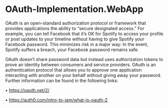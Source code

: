 # OAuth-Implementation.WebApp

OAuth is an open-standard authorization protocol or framework that provides applications
the ability to “secure designated access.” For example, you can tell Facebook that it’s OK
for Spotify to access your profile or post updates to your timeline without having to give
Spotify your Facebook password. This minimizes risk in a major way: In the event, Spotify
suffers a breach, your Facebook password remains safe.

OAuth doesn’t share password data but instead uses authorization tokens to prove an
identity between consumers and service providers. OAuth is an authentication protocol that
allows you to approve one application interacting with another on your behalf without
giving away your password. Further information can be found in the following links:

• https://oauth.net/2/

• https://auth0.com/intro-to-iam/what-is-oauth-2
